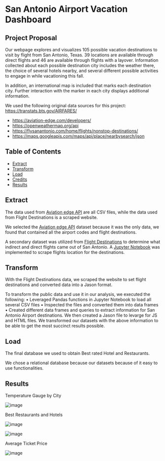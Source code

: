 # San Antonio Airport Vacation Dashboard

## Project Proposal

Our webpage explores and visualizes 105 possible vacation destinations to visit by flight from San Antonio, Texas. 39 locations are available through direct flights and 46 are available through flights with a layover. Information collected about each possible destination city includes the weather there, the choice of several hotels nearby, and several different possible activities to engage in while vacationing this fall.

 In addition, an international map is included that marks each destination city. Further interaction with the marker in each city displays additional information.
 
We used the following original data sources for this project: https://transtats.bts.gov/AIRFARES/

- https://aviation-edge.com/developers/
- https://openweathermap.org/api
- https://flysanantonio.com/home/flights/nonstop-destinations/
- https://maps.googleapis.com/maps/api/place/nearbysearch/json

## Table of Contents

- [Extract](#extract)
- [Transform](#transform)
- [Load](#load)
- [Credits](#credits)
- [Results](#rsults)



## Extract

The data used from [Aviation edge API]( https://aviation-edge.com/developers/) are all CSV files, while the data used from Flight Destinations is a scraped website.

We selected the [Aviation edge API]( https://aviation-edge.com/developers/) dataset because it was the only data, we found that contained all the airport codes and flight destinations. 

A secondary dataset was utilized from [Flight Destinations](https://flysanantonio.com/home/flights/nonstop-destinations/) to determine what indirect and direct flights came out of San Antonio. A [Jupyter Notebook](https://github.com/SLQuevedo/project-3/blob/main/data/airports.ipynb) was implemented to scrape flights location for the destinations. 

## Transform

With the Flight Destinations data, we scraped the website to set flight destinations and converted data into a Jason format.  

To transform the public data and use it in our analysis, we executed the following:
•	Leveraged Pandas functions in Jupyter Notebook to load all several CSV files
•	Inspected the files and converted them into data frames
•	Created different data frames and queries to extract information for San Antonio Airport destinations. We then created a Jason file to levarge for JS and HTML files. 
We transformed our datasets with the above information to be able to get the most succinct results possible. 

## Load
The final database we used to obtain Best rated Hotel and Restaurants. 

We chose a relational database because our datasets because of it easy to use functionalities. 

## Results
Temperature Gauge by City

 ![image](https://user-images.githubusercontent.com/107385310/196066896-b45e004a-a52b-432c-be19-bd523c57919a.png)

Best Restaurants and Hotels

 ![image](https://user-images.githubusercontent.com/107385310/196066911-7a6d110e-3d60-42e7-a19e-305a8e685706.png)
 
 
![image](https://user-images.githubusercontent.com/107385310/196066927-786688a7-e5c5-4355-ac5e-6ded269727a7.png)

 Average Ticket Price  

![image](https://user-images.githubusercontent.com/107385310/196066950-e3a950c6-6638-4f3b-9c84-2875aa04caab.png)
